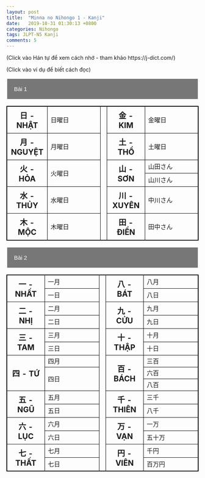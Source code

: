 ```yaml
---
layout: post
title:  "Minna no Nihongo 1 - Kanji"
date:   2019-10-31 01:30:13 +0800
categories: Nihongo
tags: JLPT-N5 Kanji
comments: 5
---
```

<html>
<head>
<title>Minna no Nihongo 1 - Kanji</title>
<style>
table, th, td {
  border: 1px solid black;  
}

th, td {
  padding: 5px;
  text-align: left;
}
.collapsible {
  background-color: #777;
  color: white;
  cursor: pointer;
  padding: 18px;
  width: 100%;
  border: 2px solid white;
  text-align: left;
  outline: none;
  font-size: 15px;
}

.active, .collapsible:hover {
  background-color: #555;
}

.content {
  padding: 0 0px;
  display: none;
  overflow: hidden;
  background-color: #ffffff;
}
</style>
</head>
<body>

<p>(Click vào Hán tự để xem cách nhớ - tham khảo https://j-dict.com/)</p>
<p>(Click vào ví dụ để biết cách đọc)</p>

<button type="button" class="collapsible">Bài 1</button>
<table id="table-01" style="width:100%" class="content">
  <tr>
    <th style="font-size:20px;width:20%;height:70px;" onclick = "flip_image('table-01',0,0,'日 - NHẬT', 'http://storage.dekiru.vn/Data/2018/03/01/kanji5017-636554925070407655.jpg')">日 - NHẬT</th>
    <td style="width:30%" onclick="flip_words('table-01',0, 1, '日曜日', 'にちようび')">日曜日</td>
    <th rowspan="6"></th>
    <th style="font-size:20px;width:20%;" onclick = "flip_image('table-01',0,3,'金 - KIM', 'http://storage.dekiru.vn/Data/2018/03/01/kanji5022-636554925072048139.jpg')">金 - KIM</th>
    <td style="width:30%" onclick="flip_words('table-01',0, 4, '金曜日', 'きんようび')">金曜日</td>
  </tr>
  <tr>
    <th style="font-size:20px;height:70px;" onclick = "flip_image('table-01',1,0,'月 - NGUYỆT', 'http://storage.dekiru.vn/Data/2018/03/01/kanji5018-636554925070867760.jpg')">月 - NGUYỆT</th>
    <td onclick="flip_words('table-01',1, 1, '月曜日', 'げつようび')">月曜日</td>
    <th style="font-size:20px;" onclick = "flip_image('table-01',1,2,'土 - THỔ', 'http://storage.dekiru.vn/Data/2018/03/01/kanji5023-636554925077219574.jpg')">土 - THỔ</th>
    <td onclick="flip_words('table-01',1, 3, '土曜日', 'どようび')">土曜日</td>
  </tr>
  <tr>
    <th rowspan="2" style="font-size:20px;height:70px;" onclick = "flip_image('table-01',2,0,'火 - HỎA', 'http://storage.dekiru.vn/Data/2018/03/01/kanji5019-636554925081430792.jpg')">火 - HỎA</th>
    <td rowspan="2" onclick="flip_words('table-01',2, 1, '火曜日', 'かようび')">火曜日</td>
    <th rowspan="2" style="font-size:20px;" onclick = "flip_image('table-01',2,2,'山 - SƠN', 'http://storage.dekiru.vn/Data/2018/03/01/kanji5145-636554925135217249.jpg')">山 - SƠN</th>
    <td style="width:20%" onclick="flip_words('table-01',2, 3, '山田さん', 'やまださん')">山田さん</td>
  </tr>
  <tr>
    <td onclick="flip_words('table-01',3, 0, '山川さん', 'やまがわさん')">山川さん</td>
  </tr>
  <tr>
    <th style="font-size:20px;height:70px;" onclick = "flip_image('table-01',4,0,'水 - THỦY', 'http://storage.dekiru.vn/Data/2018/03/01/kanji5020-636554925071557962.jpg')">水 - THỦY</th>
    <td onclick="flip_words('table-01',4, 1, '水曜日', 'すいようび')">水曜日</td>
    <th style="font-size:20px;" onclick = "flip_image('table-01',4,2,'川 - XUYÊN', 'http://storage.dekiru.vn/Data/2018/03/01/kanji5146-636554925135426251.jpg')">川 - XUYÊN</th>
    <td onclick="flip_words('table-01',4, 3, '中川さん', 'なかがわさん')">中川さん</td>
  </tr>
  <tr>
    <th style="font-size:20px;height:70px;" onclick = "flip_image('table-01',5,0,'木 - MỘC', 'http://storage.dekiru.vn/Data/2018/03/01/kanji5021-636554925071748075.jpg')">木 - MỘC</th>
    <td onclick="flip_words('table-01',5, 1, '木曜日', 'もくようび')">木曜日</td>
    <th style="font-size:20px;" onclick = "flip_image('table-01',5,2,'田 - ĐIỀN', 'http://storage.dekiru.vn/Data/2018/03/01/kanji5049-636554925084131573.jpg')">田 - ĐIỀN</th>
    <td onclick="flip_words('table-01',5, 3, '田中さん', 'たなかさん')">田中さん</td>
  </tr>
</table>

<button type="button" class="collapsible">Bài 2</button>
<table id="table-02" style="width:100%" class="content">
  <tr>
    <th style="font-size:20px;width:20%;height:70px;" rowspan = "2" onclick = "flip_image('table-02',0,0,'一 - NHẤT', 'http://storage.dekiru.vn/Data/2018/03/01/kanji5001-636554925065666296.jpg')">一 - NHẤT</th>
    <td style="width:30%" onclick="flip_words('table-02',0, 1, '一月', 'いちがつ')">一月</td>
    <th rowspan="21"></th>
    <th style="font-size:20px;width:20%;" rowspan = "2" onclick = "flip_image('table-02',0,3,'八 - BÁT', 'http://storage.dekiru.vn/Data/2018/03/01/kanji5008-636554925066426515.jpg')">八 - BÁT</th>
    <td style="width:30%;" onclick="flip_words('table-02',0, 4, '八月', 'はちがつ')">八月</td>
  </tr>
  <tr>
      <td onclick="flip_words('table-02',1, 0, '一日', 'ついたち')">一日</td>
      <td onclick="flip_words('table-02',1, 1, '八日', 'ようか')">八日</td>
  </tr>
  <tr>
    <th style="font-size:20px;height:70px;" rowspan = "2" onclick = "flip_image('table-02',2,0,'二 - NHỊ', 'http://storage.dekiru.vn/Data/2018/03/01/kanji5002-636554925075979246.jpg')">二 - NHỊ</th>
    <td onclick="flip_words('table-02',2, 1, '二月', 'にがつ')">二月</td>
    <th style="font-size:20px;" rowspan = "2" onclick = "flip_image('table-02',2,2,'九 - CỬU', 'http://storage.dekiru.vn/Data/2018/03/01/kanji5009-636554925066696623.jpg')">九 - CỬU</th>
    <td onclick="flip_words('table-02',2, 3, '九月', 'くがつ')">九月</td>
  </tr>
  <tr>
      <td onclick="flip_words('table-02',3, 0, '二日', 'ふつか')">二日</td>
      <td onclick="flip_words('table-02',3, 1, '九日', 'ここのか')">九日</td>
  </tr>
  <tr>
    <th style="font-size:20px;height:70px;" rowspan = "2" onclick = "flip_image('table-02',4,0,'三 - TAM', 'http://storage.dekiru.vn/Data/2018/03/01/kanji5003-636554925065926356.jpg')">三 - TAM</th>
    <td onclick="flip_words('table-02',4, 1, '三月', 'さんがつ')">三月</td>
    <th style="font-size:20px;" rowspan = "2" onclick = "flip_image('table-02',4,2,'十 - THẬP', 'http://storage.dekiru.vn/Data/2018/03/01/kanji5010-636554925082050992.jpg')">十 - THẬP</th>
    <td onclick="flip_words('table-02',4, 3, '十月', 'じゅうがつ')">十月</td>
  </tr>
  <tr>
      <td onclick="flip_words('table-02',5, 0, '三日', 'みっか')">三日</td>
      <td onclick="flip_words('table-02',5, 1, '十日', 'とおか')">十日</td>
  </tr>
  <tr>
    <th style="font-size:20px;height:70px;" rowspan = "3" onclick = "flip_image('table-02',6,0,'四 - TỨ', 'http://storage.dekiru.vn/Data/2018/03/01/kanji5004-636554925071267862.jpg')">四 - TỨ</th>
    <td onclick="flip_words('table-02',6, 1, '四月', 'しがつ')">四月</td>
    <th style="font-size:20px;" rowspan = "3" onclick = "flip_image('table-02',6,2,'百 - BÁCH', 'http://storage.dekiru.vn/Data/2018/03/01/kanji5011-636554925067226711.jpg')">百 - BÁCH</th>
    <td onclick="flip_words('table-02',6, 3, '三百', 'さんびゃく')">三百</td>
  </tr>
  <tr>
      <td rowspan = "2" onclick="flip_words('table-02',7, 0, '四日', 'よっか')">四日</td>
      <td onclick="flip_words('table-02',7, 1, '六百', 'ろっぴゃく')">六百</td>
  </tr>
  <tr>
      <td onclick="flip_words('table-02',8, 0, '八百', 'はっぴゃく')">八百</td>
  </tr>
  <tr>
    <th style="font-size:20px;height:70px;" rowspan = "2" onclick = "flip_image('table-02',9,0,'五 - NGŨ', 'http://storage.dekiru.vn/Data/2018/03/01/kanji5005-636554925091283637.jpg')">五 - NGŨ</th>
    <td onclick="flip_words('table-02',9, 1, '五月', 'ごがつ')">五月</td>
    <th style="font-size:20px;" rowspan = "2" onclick = "flip_image('table-02',9,2,'千 - THIÊN', 'http://storage.dekiru.vn/Data/2018/03/01/kanji5012-636554925067806996.jpg')">千 - THIÊN</th>
    <td onclick="flip_words('table-02',9, 3, '三千', 'さんぜん')">三千</td>
  </tr>
  <tr>
      <td onclick="flip_words('table-02',10, 0, '五日', 'いつか')">五日</td>
      <td onclick="flip_words('table-02',10, 1, '八千', 'はっせん')">八千</td>
  </tr>
  <tr>
    <th style="font-size:20px;height:70px;" rowspan = "2" onclick = "flip_image('table-02',11,0,'六 - LỤC', 'http://storage.dekiru.vn/Data/2018/03/01/kanji5006-636554925071097819.jpg')">六 - LỤC</th>
    <td onclick="flip_words('table-02',11, 1, '六月', 'ろくがつ')">六月</td>
    <th style="font-size:20px;" rowspan = "2" onclick = "flip_image('table-02',11,2,'万 - VẠN', 'http://storage.dekiru.vn/Data/2018/03/01/kanji5013-636554925068387066.jpg')">万 - VẠN</th>
    <td onclick="flip_words('table-02',11, 3, '一万', 'いちまん')">一万</td>
  </tr>
  <tr>
      <td onclick="flip_words('table-02',12, 0, '六日', 'むいか')">六日</td>
      <td onclick="flip_words('table-02',12, 1, '五十万', 'ごじゅうまん')">五十万</td>
  </tr>
  <tr>
    <th style="font-size:20px;height:70px;" rowspan = "2" onclick = "flip_image('table-02',13,0,'七 - THẤT', 'http://storage.dekiru.vn/Data/2018/03/01/kanji5007-636554925066226443.jpg')">七 - THẤT</th>
    <td onclick="flip_words('table-02',13, 1, '七月', 'しちがつ')">七月</td>
    <th style="font-size:20px;" rowspan = "2" onclick = "flip_image('table-02',13,2,'円 - VIÊN', 'http://storage.dekiru.vn/Data/2018/03/01/kanji5014-636554925068957211.jpg')">円 - VIÊN</th>
    <td onclick="flip_words('table-02',13, 3, '千円', 'せんえん')">千円</td>
  </tr>
  <tr>
      <td onclick="flip_words('table-02',14, 0, '七日', 'なのか')">七日</td>
      <td onclick="flip_words('table-02',14, 1, '百万円', 'ひゃくまんえん')">百万円</td>
  </tr>
</table>

<script>
function flip_words(table_name, pos_row, pos_col, word1, word2) {
    var current_row = document.getElementById(table_name).rows[pos_row].cells;
    if (current_row[pos_col].innerHTML == word1){
        current_row[pos_col].innerHTML = word2;
    }
    else
    {
        current_row[pos_col].innerHTML = word1;
    }
}
function flip_image(table_name, pos_row, pos_col, word1, img_link) {
    var current_row = document.getElementById(table_name).rows[pos_row].cells;
    var img = '<img src="' + img_link + '" width="100" height="50">';
    if (current_row[pos_col].innerHTML == word1){
        current_row[pos_col].innerHTML = img;
    }
    else
    {
        current_row[pos_col].innerHTML = word1;
    }
}
</script>

<script>
var coll = document.getElementsByClassName("collapsible");
var i;

for (i = 0; i < coll.length; i++) {
  coll[i].addEventListener("click", function() {
    this.classList.toggle("active");
    var content = this.nextElementSibling;
    if (content.style.display === "block") {
      content.style.display = "none";
    } else {
      content.style.display = "block";
    }
  });
}
</script>
</body>
</html>
